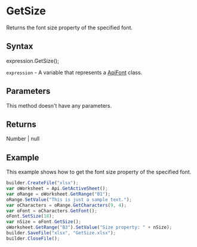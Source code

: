 # GetSize

Returns the font size property of the specified font.

## Syntax

expression.GetSize();

`expression` - A variable that represents a [ApiFont](../ApiFont.md) class.

## Parameters

This method doesn't have any parameters.

## Returns

Number &#124; null

## Example

This example shows how to get the font size property of the specified font.

```javascript
builder.CreateFile("xlsx");
var oWorksheet = Api.GetActiveSheet();
var oRange = oWorksheet.GetRange("B1");
oRange.SetValue("This is just a sample text.");
var oCharacters = oRange.GetCharacters(9, 4);
var oFont = oCharacters.GetFont();
oFont.SetSize(18);
var nSize = oFont.GetSize();
oWorksheet.GetRange("B3").SetValue("Size property: " + nSize);
builder.SaveFile("xlsx", "GetSize.xlsx");
builder.CloseFile();
```